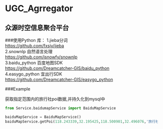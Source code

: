 UGC_Agrregator
=================================

众源时空信息聚合平台
--------------------------

###使用Python 库：
1.jieba分词<br />
https://github.com/fxsjy/jieba<br />
2.snownlp 自然语言处理<br />
https://github.com/isnowfy/snownlp<br />
3.baidu_python 百度地图SDK<br />
https://github.com/Dreamcatcher-GIS/baidu_python<br />
4.easygo_python 宜出行SDK<br />
https://github.com/Dreamcatcher-GIS/easygo_python

###Example

获取指定范围内的旅行社poi数据,并持久化到mysql中
```python
from Service.baidumapService import BaiduMapService

baiduMapService = BaiduMapService()
baiduMapService.getPoi(118.243339,32.195425,118.500901,32.496076,'旅行社')
```
